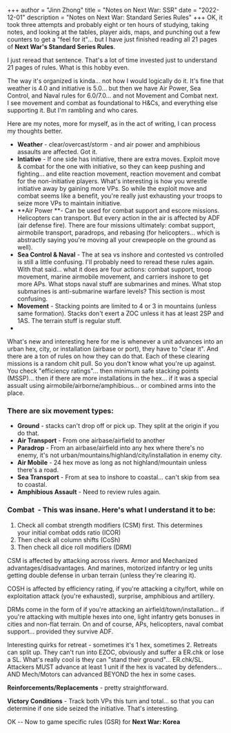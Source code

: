 +++
author = "Jinn Zhong"
title = "Notes on Next War: SSR"
date = "2022-12-01"
description = "Notes on Next War: Standard Series Rules"
+++
OK, it took three attempts and probably eight or ten hours of studying, taking notes, and looking at the tables, player aids, maps, and punching out a few counters to get a "feel for it"... but I have just finished reading all 21 pages of **Next War's Standard Series Rules**.

I just reread that sentence. That's a lot of time invested just to understand 21 pages of rules. What is this hobby even.

The way it's organized is kinda... not how I would logically do it. It's fine that weather is 4.0 and initiative is 5.0... but then we have Air Power, Sea Control, and Naval rules for 6.0/7.0... and not Movement and Combat next. I see movement and combat as foundational to H&Cs, and everything else supporting it. But I'm rambling and who cares.

Here are my notes, more for myself, as in the act of writing, I can process my thoughts better.

* **Weather** - clear/overcast/storm - and air power and amphibious assaults are affected. Got it.
* **Intiative** - If one side has initiative, there are extra moves. Exploit move & combat for the one with initiative, so they can keep pushing and fighting... and elite reaction movement, reaction movement and combat for the non-initiative players. What's interesting is how you wrestle initiative away by gaining more VPs. So while the exploit move and combat seems like a benefit, you're really just exhausting your troops to seize more VPs to maintain initiative.
* **Air Power **- Can be used for combat support and escore missions. Helicopters can transport. But every action in the air is affected by ADF (air defense fire). There are four missions ultimately: combat support, airmobile transport, paradrops, and rebasing (for helicopters... which is abstractly saying you're moving all your crewpeople on the ground as well).
* **Sea Control & Naval** - The at sea vs inshore and contested vs controlled is still a little confusing. I'll probably need to reread these rules again. With that said... what it does are four actions: combat support, troop movement, marine airmobile movement, and carriers inshore to get more APs. What stops naval stuff are submarines and mines. What stop submarines is anti-submarine warfare levels? This section is most confusing.
* **Movement** - Stacking points are limited to 4 or 3 in mountains (unless same formation). Stacks don't exert a ZOC unless it has at least 2SP and 1AS. The terrain stuff is regular stuff.
* 
What's new and interesting here for me is whenever a unit advances into an urban hex, city, or installation (airbase or port), they have to "clear it". And there are a ton of rules on how they can do that. Each of these clearing missions is a random chit pull. So you don't know what you're up against. You check "efficiency ratings"... then minimum safe stacking points (MSSP)... then if there are more installations in the hex... if it was a special assualt using airmobile/airborne/amphibious... or combined arms into the place.

### There are six movement types:

* **Ground** - stacks can't drop off or pick up. They split at the origin if you do that.
* **Air Transport** - From one airbase/airfield to another
* **Paradrop** - From an airbase/airfield into any hex where there's no enemy, it's not urban/mountains/highland/city/installation in enemy city.
* **Air Mobile** - 24 hex move as long as not highland/mountain unless there's a road.
* **Sea Transport** - From at sea to inshore to coastal... can't skip from sea to coastal.
* **Amphibious Assault** - Need to review rules again.

### Combat  - This was insane. Here's what I understand it to be:
1. Check all combat strength modifiers (CSM) first. This determines your initial combat odds ratio (ICOR)
2. Then check all column shifts (CoSh)
3. Then check all dice roll modifiers (DRM)

CSM is affected by attacking across rivers. Armor and Mechanized advantages/disadvantages. And marines, motorized infantry or leg units getting double defense in urban terrain (unless they're clearing it).

COSH is affected by efficiency rating, if you're attacking a city/fort, while on exploitation attack (you're exhausted), surprise, amphibious and artillery.

DRMs come in the form of if you're attacking an airfield/town/installation... if you're attacking with multiple hexes into one, light infantry gets bonuses in cities and non-flat terrain. On and of course, APs, helicopters, naval combat support... provided they survive ADF.

Interesting quirks for retreat - sometimes it's 1 hex, sometimes 2. Retreats can split up. They can't run into EZOC, obviously and suffer a ER.chk or lose a SL. What's really cool is they can "stand their ground"... ER.chk/SL. Attackers MUST advance at least 1 unit if the hex is vacated by defenders... AND Mech/Motors can advanced BEYOND the hex in some cases.

**Reinforcements/Replacements** - pretty straightforward.

**Victory Conditions** - Track both VPs this turn and total... so that you can determine if one side seized the initiative. That's interesting.

OK -- Now to game specific rules (GSR) for **Next War: Korea**
